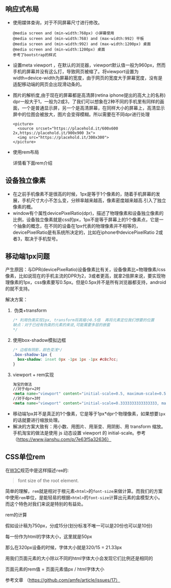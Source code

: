 ## 响应式布局

- 使用媒体查询，对于不同屏幕尺寸进行修改。

  ```
  @media screen and (min-width:768px) 小屏幕使用
  @media screen and (min-width:768) and (max-width:992) 平板
  @media screen and (min-width:992) and (max-width:1200px) 桌面
  @media screen and (min-width:1200px) 桌面
  参考了bootstrap的样式
  ```

  

- 设置meta viewport ，在默认的浏览器，viewport默认值一般为960px，然而手机的屏幕并没有这么打，导致网页被缩了。将viewport设置为width=device-width为屏幕的宽度，由于网页的宽度大于屏幕宽度，没有是适配移动端的网页会出现滑动条的。

- 图片的解析度,由于现在的屏幕都是高清屏(retina iphone提出的高大上的名称) dpr一般大于1，一般为2或3，了我们可以想象在2种不同的手机里有同样的画面，一个是普通显示屏，另一个是高清屏幕，在同样大小的屏幕上，高清显示屏中的位图会被放大，图片会变得模糊。所以需要在不同dpr进行处理

  ```
  <picture>
    <source srcset="https://placehold.it/600x600 2x,https://placehold.it/900x900 3x">
    <img src="https://placehold.it/300x300">
  </picture>
  ```

  

- 使用rem布局 

  详情看下面rem介绍

## 设备独立像素

- 在之前手机像素不是很高的时候，1px是等于1个像素的，随着手机屏幕的发展，手机尺寸大小不怎么变，分辨率越来越高，像素密度越来越高.引入了独立像素的概。
- window有个属性devicePixelRatio(dpr)，描述了物理像素和设备独立像素的比例，设备独立像素就是css的px，1px不是等于屏幕上的1个像素点，它是一个抽象的概念，在不同的设备在1px代表的物理像素并不相等的，devicePixelRatio是有系统所决定的，比如在iphone中devicePixelRatio 2或者3，取决于手机型号。

## 移动端1px问题

产生原因：与DPR(devicePixeRatio)设备像素比有关，设备像素比=物理像素/css像素，比如说现在的手机主流的DPR为2，3或者更高，就拿2倍屏来说，要实现物理像素的1px，css像素要写0.5px。但是0.5px并不是所有浏览器都支持，android的就不支持。

解决方案：

1. ​	伪类+transform

   ```css
   /* 利用伪类实现1px, transform将其缩小0.5倍  再将元素定位我们想要的位置
   缺点：对于已经有伪类的元素的来说,可能需要多层的嵌套
   */
   ```

2. 使用box-shadow模拟边框

   ```css
   /* 边框有阴影，颜色变浅*/
   .box-shadow-1px {
     box-shadow: inset 0px -1px 1px -1px #c8c7cc;
   }
   ```

3. viewport + rem实现

   ```html
   淘宝的做法
   //对于dpr=2时
   <meta name="viewport" content="initial-scale=0.5, maximum-scale=0.5, minimum-scale=0.5, user-scalable=no">
   //对于dpr=3时
   <meta name="viewport" content="initial-scale=0.3333333333333333, maximum-scale=0.3333333333333333, minimum-scale=0.3333333333333333, user-scalable=no">
   ```

   

- 移动端1px并不是真正的1个像素，它是等于1px*dpr个物理像素，如果想要`1px`的话就要进行缩放处理。
- 解决的方案大致有：用小数、用图片、用渐变、用阴影、用 transform 缩放。手机淘宝的做法是使用 js 动态设置 viewport 的 initial-scale。参考（https://www.jianshu.com/p/7e63f5a32636）

## CSS单位rem

在[W3C](http://www.w3.org/TR/css3-values/#rem-unit)规范中是这样描述`rem`的:

> font size of the root element.

简单的理解，`rem`就是相对于根元素`<html>`的`font-size`来做计算。而我们的方案中使用`rem`单位，是能轻易的根据`<html>`的`font-size`计算出元素的盒模型大小。而这个特色对我们来说是特别的有益处。

rem的计算

假如设计稿为750px，分成15分(划分标准不唯一可以是20份也可以是10份)

每一份作为html的字体大小，这里就是50px

那么在320px设备的时候，字体大小就是320/15 = 21.33px

用我们页面元素的大小除以不同的html字体大小会发现它们比例还是相同的

 页面元素的rem值 = 页面元素值px / html字体大小

参考文章 （https://github.com/amfe/article/issues/17）